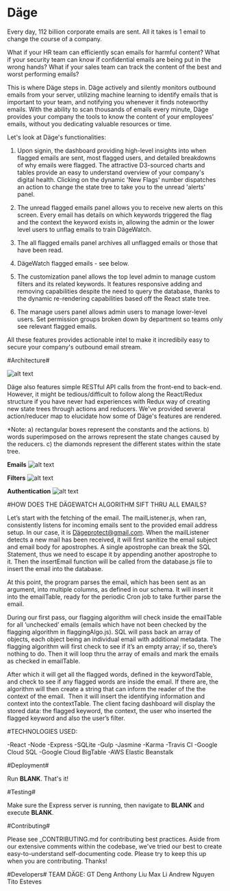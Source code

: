 # Däge #

Every day, 112 billion corporate emails are sent. All it takes is 1 email to change the course of a company.

What if your HR team can efficiently scan emails for harmful content? What if your security team can know if confidential emails are being put in the wrong hands? What if your sales team can track the content of the best and worst performing emails?

This is where Däge steps in. Däge actively and silently monitors outbound emails from your server, utilizing machine learning to identify emails that is important to your team, and notifying you whenever it finds noteworthy emails. With the ability to scan thousands of emails every minute, Däge provides your company the tools to know the content of your employees’ emails, without you dedicating valuable resources or time.

Let's look at Däge's functionalities:

1. Upon signin, the dashboard providing high-level insights into when flagged emails are sent, most flagged users, and detailed breakdowns of why emails were flagged. The attractive D3-sourced charts and tables provide an easy to understand overview of your company's digital health. Clicking on the dynamic 'New Flags' number dispatches an action to change the state tree to take you to the unread 'alerts' panel. 

2. The unread flagged emails panel allows you to receive new alerts on this screen. Every email has details on which keywords triggered the flag and the context the keyword exists in, allowing the admin or the lower level users to unflag emails to train DägeWatch. 

3. The all flagged emails panel archives all unflagged emails or those that have been read. 

4. DägeWatch flagged emails - see below.

5. The customization panel allows the top level admin to manage custom filters and its related keywords. It features responsive adding and removing capabilities despite the need to query the database, thanks to the dynamic re-rendering capabilities based off the React state tree. 

6. The manage users panel allows admin users to manage lower-level users. Set permission groups broken down by department so  teams only see relevant flagged emails. 

All these features provides actionable intel to make it incredibily easy to secure your company's outbound email stream. 

#Architecture#

![alt text](http://s19.postimg.org/kmc6xsotv/Slide1.jpg)

Däge also features simple RESTful API calls from the front-end to back-end. However, it might be tedious/difficult to follow along the React/Redux structure if you have never had experiences with Redux way of creating new state trees through actions and reducers. We've provided several action/reducer map to elucidate how some of Däge's features are rendered. 

*Note: a) rectangular boxes represent the constants and the actions. b) words superimposed on the arrows represent the state changes caused by the reducers. c) the diamonds represent the different states within the state tree. 

**Emails**
![alt text](http://s19.postimg.org/mmy54vvlf/Redux_State_Tree_Actions_Trial_Blank.png)

**Filters** 
![alt text](http://s19.postimg.org/ek4k7b0dv/Blank_Flowchart_New_Page.png)

**Authentication** 
![alt text](http://s19.postimg.org/cqx258ptf/manage_users_flow_New_Page.png)

#HOW DOES THE DÄGEWATCH ALGORITHM SIFT THRU ALL EMAILS?

Let’s start with the fetching of the email. The mailListener.js, when ran, consistently listens for incoming emails sent to the provided email address setup. In our case, it is Dägeprotect@gmail.com. When the mailListener detects a new mail has been received, it will first sanitize the email subject and email body for apostrophes. A single apostrophe can break the SQL Statement, thus we need to escape it by appending another apostrophe to it. Then the insertEmail function will be called from the database.js file to insert the email into the database.

At this point, the program parses the email, which has been sent as an argument, into multiple columns, as defined in our schema. It will insert it into the emailTable, ready for the periodic Cron job to take further parse the email.

During our first pass, our flagging algorithm will check inside the emailTable for all ‘unchecked’ emails (emails which have not been checked by the flagging algorithm in flaggingAlgo.js). SQL will pass back an array of objects, each object being an individual email with additional metadata. The flagging algorithm will first check to see if it’s an empty array; if so, there’s nothing to do. Then it will loop thru the array of emails and mark the emails as checked in emailTable. 

After which it will get all the flagged words, defined in the keywordTable, and check to see if any flagged words are inside the email. If there are, the algorithm will then create a string that can inform the reader of the the context of the email.  Then it will insert the identifying information and context into the contextTable. The client facing dashboard will display the stored data: the flagged keyword, the context, the user who inserted the flagged keyword and also the user’s filter.

#TECHNOLOGIES USED:

-React
-Node
-Express
-SQLite
-Gulp
-Jasmine
-Karma
-Travis CI
-Google Cloud SQL
-Google Cloud BigTable
-AWS Elastic Beanstalk

#Deployment#

Run __BLANK__. That's it!

#Testing#

Make sure the Express server is running, then navigate to __BLANK__ and execute __BLANK__. 

#Contributing#

Please see _CONTRIBUTING.md for contributing best practices. Aside from our extensive comments within the codebase, we've tried our best to create easy-to-understand self-documenting code. Please try to keep this up when you are contributing. Thanks!

#Developers#
TEAM DÄGE: 
GT Deng
Anthony Liu
Max Li
Andrew Nguyen
Tito Esteves

